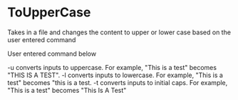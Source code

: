# ToUpperCase
Takes in a file and changes the content to upper or lower case based on the user entered command

User entered command below

-u converts inputs to uppercase. For example, "This is a test" becomes "THIS IS A TEST".
-l converts inputs to lowercase. For example, "This is a test" becomes "this is a test.
-t converts inputs to initial caps. For example, "This is a test" becomes "This Is A Test"
